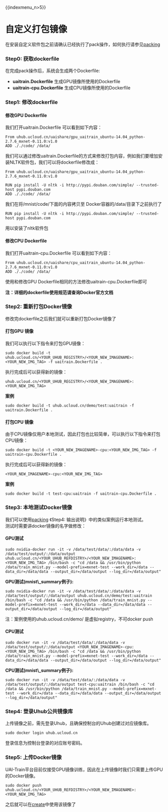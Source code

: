 {{indexmenu_n>5}}

# 自定义打包镜像

在安装自定义软件包之前请确认已经执行了pack操作，如何执行请参见[packing](/ai/uai-train/guide/mxnet/packing)

### Step0: 获取dockerfile

在完成pack操作后，系统会生成两个Dockerfile:

  - **uaitrain.Dockerfile** 生成GPU镜像所使用的Dockerfile
  - **uaitrain-cpu.Dockerfile** 生成CPU镜像所使用的Dockerfile

### Step1: 修改dockerfile

#### 修改GPU Dockerfile

我们打开uaitrain.Dockerfile 可以看到如下内容：

    From uhub.ucloud.cn/uaishare/gpu_uaitrain_ubuntu-14.04_python-2.7.6_mxnet-0.11.0:v1.0
    ADD ././code/ /data/

我们可以通过修改uaitrain.Dockerfile的方式来修改打包内容，例如我们要增加安装NLTK软件包，我们可以将dockerfile修改成：

    From uhub.ucloud.cn/uaishare/gpu_uaitrain_ubuntu-14.04_python-2.7.6_mxnet-0.11.0:v1.0
    
    RUN pip install -U nltk -i http://pypi.douban.com/simple/ --trusted-host pypi.douban.com
    ADD ././code/ /data/

我们在将/mnist/code/下面的内容拷贝至 Docker容器的/data/目录下之前执行了

    RUN pip install -U nltk -i http://pypi.douban.com/simple/ --trusted-host pypi.douban.com

用以安装了nltk软件包  

#### 修改CPU Dockerfile

我们打开uaitrain-cpu.Dockerfile 可以看到如下内容：

    From uhub.ucloud.cn/uaishare/cpu_uaitrain_ubuntu-14.04_python-2.7.6_mxnet-0.11.0:v1.0
    ADD ././code/ /data/

使用和修改GPU Dockerfile相同的方法修改uaitrain-cpu.Dockerfile即可

**注：详细的dockerfile使用规范请查询Docker官方文档**

### Step2: 重新打包Docker镜像

修改完dockerfile之后我们就可以重新打包Docker镜像了

#### 打包GPU 镜像

我们可以执行以下指令来打包GPU镜像：

    sudo docker build -t uhub.ucloud.cn/<YOUR_UHUB_REGISTRY>/<YOUR_NEW_IMAGENAME>:<YOUR_NEW_IMG_TAG> -f uaitrain.Dockerfile .

执行完成后可以获得新的镜像：

    uhub.ucloud.cn/<YOUR_UHUB_REGISTRY>/<YOUR_NEW_IMAGENAME>:<YOUR_NEW_IMG_TAG>

**案例**

    sudo docker build -t uhub.ucloud.cn/demo/test:uaitrain -f uaitrain.Dockerfile .

#### 打包CPU 镜像

由于CPU镜像仅用户本地测试，因此打包也比较简单，可以执行以下指令来打包CPU镜像：

    sudo docker build -t <YOUR_NEW_IMAGENAME>-cpu:<YOUR_NEW_IMG_TAG> -f uaitrain-cpu.Dockerfile .

执行完成后可以获得新的镜像：

    <YOUR_NEW_IMAGENAME>-cpu:<YOUR_NEW_IMG_TAG>

**案例**

    sudo docker build -t test-cpu:uaitrain -f uaitrain-cpu.Dockerfile .

### Step3: 本地测试Docker镜像

我们可以使用[packing](/ai/uai-train/guide/mxnet/packing) 《Step4:
输出说明》中的类似案例运行本地测试。  
测试时需要讲docker镜像的名字做修改：

#### GPU测试

    sudo nvidia-docker run -it -v /data/test/data/:/data/data -v /data/test/output/:/data/output uhub.ucloud.cn/<YOUR_UHUB_REFDISTRY>/<YOUR_NEW_IMAGENAME>:<YOUR_NEW_IMG_TAG> /bin/bash -c "cd /data && /usr/bin/python /data/train_mnist.py --model-prefix=mxnet-test --work_dir=/data --data_dir=/data/data --output_dir=/data/output --log_dir=/data/output"

**GPU测试(mnist\\\_summary例子):**

    sudo nvidia-docker run -it -v /data/test/data/:/data/data -v /data/test/output/:/data/output uhub.ucloud.cn/demo/test:uaitrain /bin/bash -c "cd /data && /usr/bin/python /data/train_mnist.py --model-prefix=mxnet-test --work_dir=/data --data_dir=/data/data --output_dir=/data/output --log_dir=/data/output"

注：案例使用的uhub.ucloud.cn/demo/ 是虚拟registry，不可docker push

#### CPU测试

    sudo docker run -it -v /data/test/data/:/data/data -v /data/test/output/:/data/output <YOUR_NEW_IMAGENAME>-cpu:<YOUR_NEW_IMG_TAG> /bin/bash -c "cd /data && /usr/bin/python /data/train_mnist.py --model-prefix=mxnet-test --work_dir=/data --data_dir=/data/data --output_dir=/data/output --log_dir=/data/output"

**CPU测试(mnist\\\_summary例子):**

    sudo docker run -it -v /data/test/data/:/data/data -v /data/test/output/:/data/output test-cpu:uaitrain /bin/bash -c "cd /data && /usr/bin/python /data/train_mnist.py --model-prefix=mxnet-test --work_dir=/data --data_dir=/data/data --output_dir=/data/output --log_dir=/data/output"

### Step4: 登录Uhub公共镜像库

上传镜像之前，需先登录Uhub，且确保控制台的Uhub创建过对应镜像库。

    sudo docker login uhub.ucloud.cn

登录信息为控制台登录的对应账号密码。

### Step5: 上传Docker镜像

UAI-Train平台目前仅接受GPU镜像训练，因此在上传镜像时我们只需要上传GPU的Docker镜像。

``` 
sudo docker push uhub.ucloud.cn/<YOUR_UHUB_REFDISTRY>/<YOUR_NEW_IMAGENAME>:<YOUR_NEW_IMG_TAG> 
```

之后就可以在[create](/ai/uai-train/set-up/how-to-use/create)中使用该镜像了
